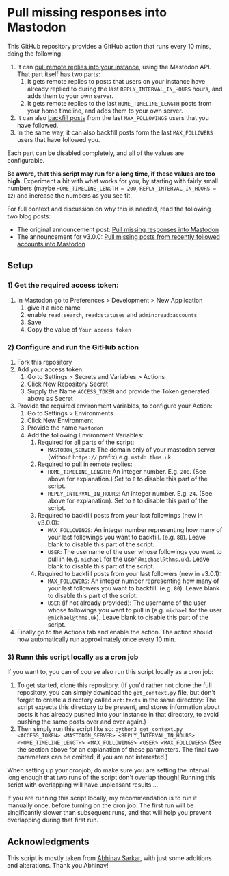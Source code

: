 # Pull missing responses into Mastodon

This GitHub repository provides a GitHub action that runs every 10 mins, doing the following:

1. It can [pull remote replies into your instance](https://blog.thms.uk/2023/03/pull-missing-responses-into-mastodon?utm_source=github), using the Mastodon API. That part itself has two parts:
   1. It gets remote replies to posts that users on your instance have already replied to during the last `REPLY_INTERVAL_IN_HOURS` hours, and adds them to your own server.
   2. It gets remote replies to the last `HOME_TIMELINE_LENGTH` posts from your home timeline, and adds them to your own server.
2. It can also [backfill posts](https://blog.thms.uk/2023/03/backfill-recently-followed-accounts?utm_source=github) from the last `MAX_FOLLOWINGS` users that you have followed.
3. In the same way, it can also backfill posts form the last `MAX_FOLLOWERS` users that have followed you.

Each part can be disabled completely, and all of the values are configurable.

**Be aware, that this script may run for a long time, if these values are too high.** Experiment a bit with what works for you, by starting with fairly small numbers (maybe `HOME_TIMELINE_LENGTH = 200`, `REPLY_INTERVAL_IN_HOURS = 12`) and increase the numbers as you see fit.

For full context and discussion on why this is needed, read the following two blog posts: 

- The original announcement post: [Pull missing responses into Mastodon](https://blog.thms.uk/2023/03/pull-missing-responses-into-mastodon?utm_source=github)
- The announcement for v3.0.0: [Pull missing posts from recently followed accounts into Mastodon](https://blog.thms.uk/2023/03/backfill-recently-followed-accounts?utm_source=github)

## Setup

### 1) Get the required access token:

1. In Mastodon go to Preferences > Development > New Application
   1. give it a nice name
   2. enable `read:search`, `read:statuses` and `admin:read:accounts `
   3. Save
   4. Copy the value of `Your access token`

### 2) Configure and run the GitHub action

1. Fork this repository
2. Add your access token:
   1.  Go to Settings > Secrets and Variables > Actions
   2.  Click New Repository Secret
   3.  Supply the Name `ACCESS_TOKEN` and provide the Token generated above as Secret
3. Provide the required environment variables, to configure your Action:
   1. Go to Settings > Environments
   2. Click New Environment
   3. Provide the name `Mastodon`
   4. Add the following Environment Variables:
      1. Required for all parts of the script:
         - `MASTODON_SERVER`: The domain only of your mastodon server (without `https://` prefix) e.g. `mstdn.thms.uk`. 
      2. Required to pull in remote replies:
         - `HOME_TIMELINE_LENGTH`: An integer number. E.g. `200`. (See above for explanation.) Set to `0` to disable this part of the script.
         - `REPLY_INTERVAL_IN_HOURS`: An integer number. E.g. `24`. (See above for explanation). Set to `0` to disable this part of the script.
      3. Required to backfill posts from your last followings (new in v3.0.0):
         - `MAX_FOLLOWINGS`: An integer number representing how many of your last followings you want to backfill. (e.g. `80`). Leave blank to disable this part of the script.
         - `USER`: The username of the user whose followings you want to pull in (e.g. `michael` for the user `@michael@thms.uk`). Leave blank to disable this part of the script.
      4. Required to backfill posts from your last followers (new in v3.0.1):
         - `MAX_FOLLOWERS`:  An integer number representing how many of your last followers you want to backfill. (e.g. `80`). Leave blank to disable this part of the script.
         - `USER` (if not already provided): The username of the user whose followings you want to pull in (e.g. `michael` for the user `@michael@thms.uk`). Leave blank to disable this part of the script.
4. Finally go to the Actions tab and enable the action. The action should now automatically run approximately once every 10 min. 

### 3) Runn this script locally as a cron job

If you want to, you can of course also run this script locally as a cron job:

1. To get started, clone this repository. (If you'd rather not clone the full repository, you can simply download the `get_context.py` file, but don't forget to create a directory called `artifacts` in the same directory: The script expects this directory to be present, and stores information about posts it has already pushed into your instance in that directory, to avoid pushing the same posts over and over again.)
2. Then simply run this script like so: `python3 get_context.py <ACCESS_TOKEN> <MASTODON_SERVER> <REPLY_INTERVAL_IN_HOURS> <HOME_TIMELINE_LENGTH> <MAX_FOLLOWINGS> <USER> <MAX_FOLLOWERS>` (See the section above for an explanation of these parameters. The final two parameters can be omitted, if you are not interested.)

When setting up your cronjob, do make sure you are setting the interval long enough that two runs of the script don't overlap though! Running this script with overlapping will have unpleasant results ...

If you are running this script locally, my recommendation is to run it manually once, before turning on the cron job: The first run will be singificantly slower than subsequent runs, and that will help you prevent overlapping during that first run.

## Acknowledgments

This script is mostly taken from [Abhinav Sarkar](https://notes.abhinavsarkar.net/2023/mastodon-context), with just some additions and alterations. Thank you Abhinav!
